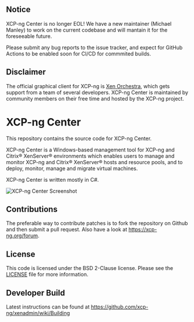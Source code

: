 ## Notice

XCP-ng Center is no longer EOL! We have a new maintainer (Michael Manley) to work on the current codebase and will mantain it for the foreseeable future.

Please submit any bug reports to the issue tracker, and expect for GitHub Actions to be enabled soon for CI/CD for commmited builds.

## Disclaimer
The official graphical client for XCP-ng is [Xen Orchestra](https://xen-orchestra.com), which gets support from a team of several developers.
XCP-ng Center is maintained by community members on their free time and hosted by the XCP-ng project.

XCP-ng Center
=============

This repository contains the source code for XCP-ng Center.

XCP-ng Center is a Windows-based management tool for XCP-ng and Citrix® XenServer® environments
which enables users to manage and monitor XCP-ng and Citrix® XenServer® hosts and resource pools,
and to deploy, monitor, manage and migrate virtual machines.

XCP-ng Center is written mostly in C#.

![XCP-ng Center Screenshot](branding-xcp-ng/Images/XCP-ng_Center_Screenshot.png)

Contributions
-------------

The preferable way to contribute patches is to fork the repository on Github and
then submit a pull request. Also have a look at https://xcp-ng.org/forum.

License
-------

This code is licensed under the BSD 2-Clause license. Please see the
[LICENSE](LICENSE) file for more information.


Developer Build
---------------

Latest instructions can be found at https://github.com/xcp-ng/xenadmin/wiki/Building
